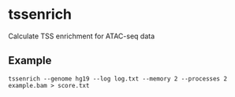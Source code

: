 # tssenrich

Calculate TSS enrichment for ATAC-seq data

## Example
```
tssenrich --genome hg19 --log log.txt --memory 2 --processes 2 example.bam > score.txt
```
